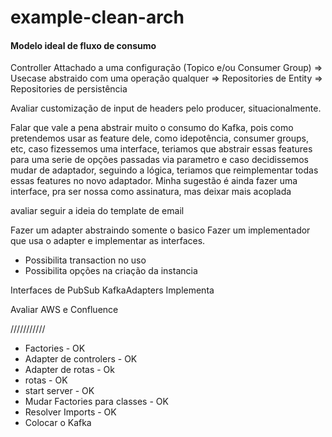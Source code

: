 # example-clean-arch

#### Modelo ideal de fluxo de consumo

Controller Attachado a uma configuração (Topico e/ou Consumer Group) => Usecase abstraido com uma operação qualquer => Repositories de Entity => Repositories de persistência

Avaliar customização de input de headers pelo producer, situacionalmente.

Falar que vale a pena abstrair muito o consumo do Kafka, pois como pretendemos usar as feature dele, como idepotência, consumer groups, etc, caso fizessemos uma interface, teriamos que abstrair essas features para uma serie de opções passadas via parametro e caso decidissemos mudar de adaptador, seguindo a lógica, teriamos que reimplementar todas essas features no novo adaptador. Minha sugestão é ainda fazer uma interface, pra ser nossa como assinatura, mas deixar mais acoplada

avaliar seguir a ideia do template de email

Fazer um adapter abstraindo somente o basico
Fazer um implementador que usa o adapter e implementar as interfaces.

- Possibilita transaction no uso
- Possibilita opções na criação da instancia

Interfaces de PubSub
KafkaAdapters Implementa

Avaliar AWS e Confluence

///////////

- Factories - OK
- Adapter de controlers - OK
- Adapter de rotas - Ok
- rotas - OK
- start server - OK
- Mudar Factories para classes - OK
- Resolver Imports - OK
- Colocar o Kafka
